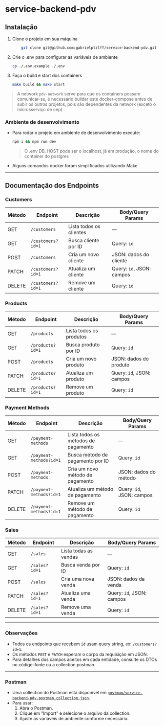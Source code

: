 # service-backend-pdv

## Instalação

1. Clone o projeto em sua máquina

   ```bash
       git clone git@github.com:gabrielptzlff/service-backend-pdv.git
   ```

2. Crie o .env para configurar as variáveis de ambiente

   ```bash
   cp ./.env.example ./.env
   ```

3. Faça o build e start dos containers

   ```bash
   make build && make start
   ```

> A network `pdv-network` serve para que os containers possam comunicar-se, é necessário buildar este docker-compose antes de subir os outros projetos, pois são dependentes da network (exceto o microsserviço de cep)

### Ambiente de desenvolvimento

- Para rodar o projeto em ambiente de desenvolvimento execute:

  ```bash
  npm i && npm run dev
  ```

  > O .env DB_HOST pode ser o localhost, já em produção, o nome do container do postgres

- Alguns comandos docker foram simplificados utilizando Make

---

## Documentação dos Endpoints

### Customers

| Método | Endpoint          | Descrição               | Body/Query Params         |
| ------ | ----------------- | ----------------------- | ------------------------- |
| GET    | `/customers`      | Lista todos os clientes | —                         |
| GET    | `/customers?id=1` | Busca cliente por ID    | Query: `id`               |
| POST   | `/customers`      | Cria um novo cliente    | JSON: dados do cliente    |
| PATCH  | `/customers?id=1` | Atualiza um cliente     | Query: `id`, JSON: campos |
| DELETE | `/customers?id=1` | Remove um cliente       | Query: `id`               |

### Products

| Método | Endpoint         | Descrição               | Body/Query Params         |
| ------ | ---------------- | ----------------------- | ------------------------- |
| GET    | `/products`      | Lista todos os produtos | —                         |
| GET    | `/products?id=1` | Busca produto por ID    | Query: `id`               |
| POST   | `/products`      | Cria um novo produto    | JSON: dados do produto    |
| PATCH  | `/products?id=1` | Atualiza um produto     | Query: `id`, JSON: campos |
| DELETE | `/products?id=1` | Remove um produto       | Query: `id`               |

### Payment Methods

| Método | Endpoint                | Descrição                           | Body/Query Params         |
| ------ | ----------------------- | ----------------------------------- | ------------------------- |
| GET    | `/payment-methods`      | Lista todos os métodos de pagamento | —                         |
| GET    | `/payment-methods?id=1` | Busca método de pagamento por ID    | Query: `id`               |
| POST   | `/payment-methods`      | Cria um novo método de pagamento    | JSON: dados do método     |
| PATCH  | `/payment-methods?id=1` | Atualiza um método de pagamento     | Query: `id`, JSON: campos |
| DELETE | `/payment-methods?id=1` | Remove um método de pagamento       | Query: `id`               |

### Sales

| Método | Endpoint      | Descrição             | Body/Query Params         |
| ------ | ------------- | --------------------- | ------------------------- |
| GET    | `/sales`      | Lista todas as vendas | —                         |
| GET    | `/sales?id=1` | Busca venda por ID    | Query: `id`               |
| POST   | `/sales`      | Cria uma nova venda   | JSON: dados da venda      |
| PATCH  | `/sales?id=1` | Atualiza uma venda    | Query: `id`, JSON: campos |
| DELETE | `/sales?id=1` | Remove uma venda      | Query: `id`               |

---

### Observações

- Todos os endpoints que recebem `id` usam query string, ex: `/customers?id=1`.
- Os métodos `POST` e `PATCH` esperam o corpo da requisição em JSON.
- Para detalhes dos campos aceitos em cada entidade, consulte os DTOs no código-fonte ou a collection postman.

---

### Postman

- Uma collection do Postman está disponível em [`postman/service-backend-pdv.postman_collection.json`](postman/service-backend-pdv.postman_collection.json).
- Para usar:
  1. Abra o Postman.
  2. Clique em "Import" e selecione o arquivo da collection.
  3. Ajuste as variáveis de ambiente conforme necessário.
